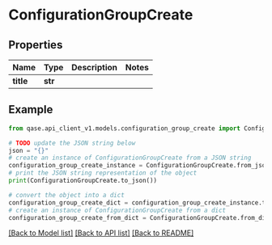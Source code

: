 # ConfigurationGroupCreate


## Properties

Name | Type | Description | Notes
------------ | ------------- | ------------- | -------------
**title** | **str** |  | 

## Example

```python
from qase.api_client_v1.models.configuration_group_create import ConfigurationGroupCreate

# TODO update the JSON string below
json = "{}"
# create an instance of ConfigurationGroupCreate from a JSON string
configuration_group_create_instance = ConfigurationGroupCreate.from_json(json)
# print the JSON string representation of the object
print(ConfigurationGroupCreate.to_json())

# convert the object into a dict
configuration_group_create_dict = configuration_group_create_instance.to_dict()
# create an instance of ConfigurationGroupCreate from a dict
configuration_group_create_from_dict = ConfigurationGroupCreate.from_dict(configuration_group_create_dict)
```
[[Back to Model list]](../README.md#documentation-for-models) [[Back to API list]](../README.md#documentation-for-api-endpoints) [[Back to README]](../README.md)


